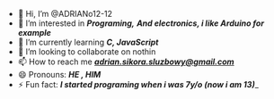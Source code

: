 - 👋 Hi, I’m @ADRIANo12-12
- 👀 I’m interested in ___***Programing,***___ ___***And electronics, i like Arduino for example***___
- 🌱 I’m currently learning ___***C, JavaScript***___
- 💞️ I’m looking to collaborate on nothin
- 📫 How to reach me ___***adrian.sikora.sluzbowy@gmail.com***___
- 😄 Pronouns: ___***HE , HIM***___
- ⚡ Fun fact: __***I started programing when i was 7y/o (now i am 13)***___


